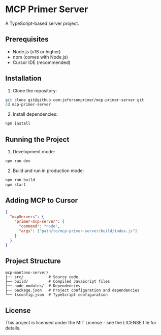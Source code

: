 # MCP Primer Server

A TypeScript-based server project.

## Prerequisites

- Node.js (v18 or higher)
- npm (comes with Node.js)
- Cursor IDE (recommended)

## Installation

1. Clone the repository:
```bash
git clone git@github.com:jefersonprimer/mcp-primer-server.git
cd mcp-primer-server
```

2. Install dependencies:
```bash
npm install
```

## Running the Project

1. Development mode:
```bash
npm run dev
```

2. Build and run in production mode:
```bash
npm run build
npm start
```

## Adding MCP to Cursor

```json
{
  "mcpServers": {    
    "primer-mcp-server": {
      "command": "node",      
      "args": ["path/to/mcp-primer-server/build/index.js"]
    }
  }
}
```

## Project Structure

```
mcp-montano-server/
├── src/           # Source code
├── build/         # Compiled JavaScript files
├── node_modules/  # Dependencies
├── package.json   # Project configuration and dependencies
└── tsconfig.json  # TypeScript configuration
```

## License

This project is licensed under the MIT License - see the LICENSE file for details. 
